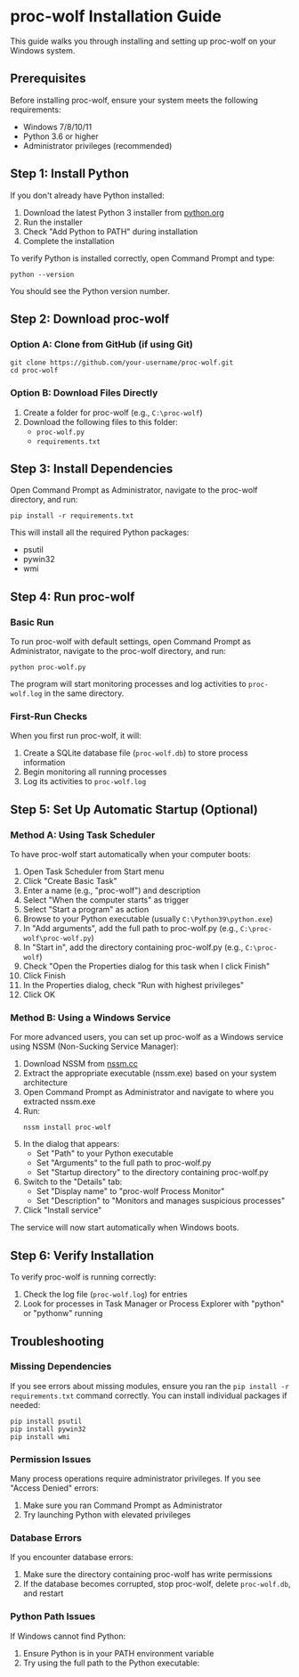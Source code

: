 # proc-wolf Installation Guide

This guide walks you through installing and setting up proc-wolf on your Windows system.

## Prerequisites

Before installing proc-wolf, ensure your system meets the following requirements:

- Windows 7/8/10/11
- Python 3.6 or higher
- Administrator privileges (recommended)

## Step 1: Install Python

If you don't already have Python installed:

1. Download the latest Python 3 installer from [python.org](https://www.python.org/downloads/)
2. Run the installer
3. Check "Add Python to PATH" during installation
4. Complete the installation

To verify Python is installed correctly, open Command Prompt and type:
```
python --version
```

You should see the Python version number.

## Step 2: Download proc-wolf

### Option A: Clone from GitHub (if using Git)

```
git clone https://github.com/your-username/proc-wolf.git
cd proc-wolf
```

### Option B: Download Files Directly

1. Create a folder for proc-wolf (e.g., `C:\proc-wolf`)
2. Download the following files to this folder:
   - `proc-wolf.py`
   - `requirements.txt`

## Step 3: Install Dependencies

Open Command Prompt as Administrator, navigate to the proc-wolf directory, and run:

```
pip install -r requirements.txt
```

This will install all the required Python packages:
- psutil
- pywin32
- wmi

## Step 4: Run proc-wolf

### Basic Run

To run proc-wolf with default settings, open Command Prompt as Administrator, navigate to the proc-wolf directory, and run:

```
python proc-wolf.py
```

The program will start monitoring processes and log activities to `proc-wolf.log` in the same directory.

### First-Run Checks

When you first run proc-wolf, it will:

1. Create a SQLite database file (`proc-wolf.db`) to store process information
2. Begin monitoring all running processes
3. Log its activities to `proc-wolf.log`

## Step 5: Set Up Automatic Startup (Optional)

### Method A: Using Task Scheduler

To have proc-wolf start automatically when your computer boots:

1. Open Task Scheduler from Start menu
2. Click "Create Basic Task"
3. Enter a name (e.g., "proc-wolf") and description
4. Select "When the computer starts" as trigger
5. Select "Start a program" as action
6. Browse to your Python executable (usually `C:\Python39\python.exe`)
7. In "Add arguments", add the full path to proc-wolf.py (e.g., `C:\proc-wolf\proc-wolf.py`)
8. In "Start in", add the directory containing proc-wolf.py (e.g., `C:\proc-wolf`)
9. Check "Open the Properties dialog for this task when I click Finish"
10. Click Finish
11. In the Properties dialog, check "Run with highest privileges"
12. Click OK

### Method B: Using a Windows Service

For more advanced users, you can set up proc-wolf as a Windows service using NSSM (Non-Sucking Service Manager):

1. Download NSSM from [nssm.cc](https://nssm.cc/download)
2. Extract the appropriate executable (nssm.exe) based on your system architecture
3. Open Command Prompt as Administrator and navigate to where you extracted nssm.exe
4. Run:
   ```
   nssm install proc-wolf
   ```
5. In the dialog that appears:
   - Set "Path" to your Python executable
   - Set "Arguments" to the full path to proc-wolf.py
   - Set "Startup directory" to the directory containing proc-wolf.py
6. Switch to the "Details" tab:
   - Set "Display name" to "proc-wolf Process Monitor"
   - Set "Description" to "Monitors and manages suspicious processes"
7. Click "Install service"

The service will now start automatically when Windows boots.

## Step 6: Verify Installation

To verify proc-wolf is running correctly:

1. Check the log file (`proc-wolf.log`) for entries
2. Look for processes in Task Manager or Process Explorer with "python" or "pythonw" running

## Troubleshooting

### Missing Dependencies

If you see errors about missing modules, ensure you ran the `pip install -r requirements.txt` command correctly. You can install individual packages if needed:

```
pip install psutil
pip install pywin32
pip install wmi
```

### Permission Issues

Many process operations require administrator privileges. If you see "Access Denied" errors:

1. Make sure you ran Command Prompt as Administrator
2. Try launching Python with elevated privileges

### Database Errors

If you encounter database errors:

1. Make sure the directory containing proc-wolf has write permissions
2. If the database becomes corrupted, stop proc-wolf, delete `proc-wolf.db`, and restart

### Python Path Issues

If Windows cannot find Python:

1. Ensure Python is in your PATH environment variable
2. Try using the full path to the Python executable: